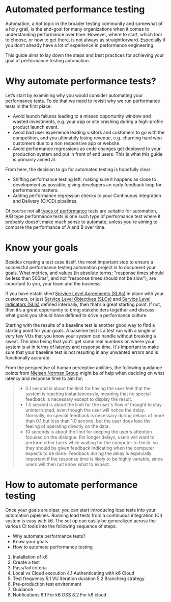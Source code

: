 # Automated performance testing
Automation, a hot topic in the broader testing community and somewhat of a holy grail, is the end-goal for many organizations when it comes to understanding performance over time. However, where to start, which tool to choose, or how to get there, is not always as straightforward. Especially if you don’t already have a lot of experience in performance engineering.

This guide aims to lay down the steps and best practices for achieving your goal of performance testing automation.

# Why automate performance tests?
Let’s start by examining why you would consider automating your performance tests. To do that we need to revisit why we run performance tests in the first place:

* Avoid launch failures leading to a missed opportunity window and wasted investments, e.g. your app or site crashing during a high-profile product launch event.
* Avoid bad user experience leading visitors and customers to go with the competition, and you ultimately losing revenue, e.g. churning hard won customers due to a non responsive app or website.
* Avoid performance regressions as code changes get deployed to your production system and put in front of end users. This is what this guide is primarily aimed at.

From here, the decision to go for automated testing is hopefully clear:

* Shifting performance testing left, making sure it happens as close to development as possible, giving developers an early feedback loop for performance matters.
* Adding performance regression checks to your Continuous Integration and Delivery (CI/CD) pipelines.

Of course not all [types of performance](https://k6.io/docs/test-types/introduction/) tests are suitable for automation, A/B type performance tests is one such type of performance test where it probably doesn’t make much sense to automate, unless you're aiming to compare the performance of A and B over time.

# Know your goals

Besides creating a test case itself, the most important step to ensure a successful performance testing automation project is to document your goals. What metrics, and values (in absolute terms; "response times should be less than 500ms", and not "response times should not be slow"), are important to you, your team and the business.

If you have established [Service Level Agreements (SLAs)](https://en.wikipedia.org/wiki/Service-level_agreement) in place with your customers, or just [Service Level Objectives (SLOs)](https://en.wikipedia.org/wiki/Service-level_objective) and [Service Level Indicators (SLIs)](https://en.wikipedia.org/wiki/Service_level_indicator) defined internally, then that’s a great starting point. If not, then it’s a great opportunity to bring stakeholders together and discuss what goals you should have defined to drive a performance culture.

Starting with the results of a baseline test is another good way to find a starting point for your goals. A baseline test is a test run with a single or very few VUs that you know your system can handle without breaking a sweat. The idea being that you'll get some real numbers on where your system is at in terms of latency and response time. It's important to make sure that your baseline test is not resulting in any unwanted errors and is functionally accurate.

From the perspective of human perceptive abilities, the following guidance points from [Nielsen Norman Group](https://www.nngroup.com/articles/response-times-3-important-limits/) might be of help when deciding on what latency and response time to aim for:


> * 0.1 second is about the limit for having the user feel that the system is reacting instantaneously, meaning that no special feedback is necessary except to display the result. <br>
> * 1.0 second is about the limit for the user's flow of thought to stay uninterrupted, even though the user will notice the delay. Normally, no special feedback is necessary during delays of more than 0.1 but less than 1.0 second, but the user does lose the feeling of operating directly on the data. <br>
> * 10 seconds is about the limit for keeping the user's attention focused on the dialogue. For longer delays, users will want to perform other tasks while waiting for the computer to finish, so they should be given feedback indicating when the computer expects to be done. Feedback during the delay is especially important if the response time is likely to be highly variable, since users will then not know what to expect.

# How to automate performance testing
Once your goals are clear, you can start introducing load tests into your automation pipelines. Running load tests from a continuous integration (CI) system is easy with k6. The set up can easily be generalized across the various CI tools into the following sequence of steps:
* Why automate performance tests?
* Know your goals
* How to automate performance testing
1. Installation of k6
2. Create a test
3. Pass/fail criteria
4. Local vs Cloud execution
4.1 Authenticating with k6 Cloud
5. Test frequency
5.1 VU iteration duration
5.2 Branching strategy
6. Pre-production test environment
7. Guidance
8. Notifications
8.1 For k6 OSS
8.2 For k6 cloud